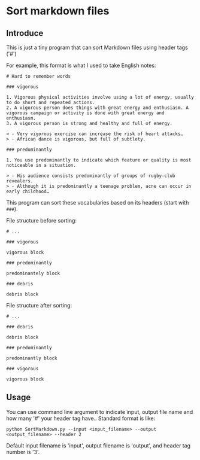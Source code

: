 # Sort markdown files

## Introduce

This is just a tiny program that can sort Markdown files using header tags ('#')

For example, this format is what I used to take English notes:

    # Hard to remember words
    
    ### vigorous
    
    1. Vigorous physical activities involve using a lot of energy, usually to do short and repeated actions.
    2. A vigorous person does things with great energy and enthusiasm. A vigorous campaign or activity is done with great energy and enthusiasm.
    3. A vigorous person is strong and healthy and full of energy.
    
    > - Very vigorous exercise can increase the risk of heart attacks…
    > - African dance is vigorous, but full of subtlety.
    
    ### predominantly
    
    1. You use predominantly to indicate which feature or quality is most noticeable in a situation.
    
    > - His audience consists predominantly of groups of rugby-club revealers.
    > - Although it is predominantly a teenage problem, acne can occur in early childhood…
    
This program can sort these vocabularies based on its headers (start with `###`).
    
File structure before sorting:

    # ...
    
    ### vigorous
    
    vigorous block
    
    ### predominantly
    
    predominantely block
    
    ### debris
    
    debris block
    
File structure after sorting:

    # ...
    
    ### debris
    
    debris block
    
    ### predominantly
    
    predominantly block
    
    ### vigorous
    
    vigorous block

## Usage

You can use command line argument to indicate input, output file name and 
how many '#' your header tag have.. Standard format is like:

    python SortMarkdown.py --input <input_filename> --output <output_filename> --header 2

Default input filename is 'input', output filename is 'output', and header tag number is '3'.